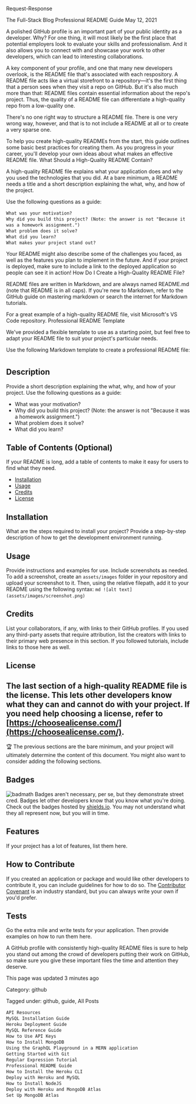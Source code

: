 Request-Response

The Full-Stack Blog
Professional README Guide
May 12, 2021

A polished GitHub profile is an important part of your public identity as a developer. Why? For one thing, it will most likely be the first place that potential employers look to evaluate your skills and professionalism. And it also allows you to connect with and showcase your work to other developers, which can lead to interesting collaborations.

A key component of your profile, and one that many new developers overlook, is the README file that's associated with each respository. A README file acts like a virtual storefront to a repository—it's the first thing that a person sees when they visit a repo on GitHub. But it's also much more than that: README files contain essential information about the repo's project. Thus, the quality of a README file can differentiate a high-quality repo from a low-quality one.

There's no one right way to structure a README file. There is one very wrong way, however, and that is to not include a README at all or to create a very sparse one.

To help you create high-quality READMEs from the start, this guide outlines some basic best practices for creating them. As you progress in your career, you'll develop your own ideas about what makes an effective README file.
What Should a High-Quality README Contain?

A high-quality README file explains what your application does and why you used the technologies that you did. At a bare minimum, a README needs a title and a short description explaining the what, why, and how of the project.

Use the following questions as a guide:

    What was your motivation?
    Why did you build this project? (Note: the answer is not "Because it was a homework assignment.")
    What problem does it solve?
    What did you learn?
    What makes your project stand out?

Your README might also describe some of the challenges you faced, as well as the features you plan to implement in the future. And if your project is deployed, make sure to include a link to the deployed application so people can see it in action!
How Do I Create a High-Quality README File?

README files are written in Markdown, and are always named README.md (note that README is in all caps). If you're new to Markdown, refer to the GitHub guide on mastering markdown or search the internet for Markdown tutorials.

For a great example of a high-quality README file, visit Microsoft's VS Code repository.
Professional README Template

We've provided a flexible template to use as a starting point, but feel free to adapt your README file to suit your project's particular needs.

Use the following Markdown template to create a professional README file:

# <Your-Project-Title>
## Description
Provide a short description explaining the what, why, and how of your project. Use the following questions as a guide:
- What was your motivation?
- Why did you build this project? (Note: the answer is not "Because it was a homework assignment.")
- What problem does it solve?
- What did you learn?
## Table of Contents (Optional)
If your README is long, add a table of contents to make it easy for users to find what they need.
- [Installation](#installation)
- [Usage](#usage)
- [Credits](#credits)
- [License](#license)
## Installation
What are the steps required to install your project? Provide a step-by-step description of how to get the development environment running.
## Usage
Provide instructions and examples for use. Include screenshots as needed.
To add a screenshot, create an `assets/images` folder in your repository and upload your screenshot to it. Then, using the relative filepath, add it to your README using the following syntax:
    ```md
    ![alt text](assets/images/screenshot.png)
    ```
## Credits
List your collaborators, if any, with links to their GitHub profiles.
If you used any third-party assets that require attribution, list the creators with links to their primary web presence in this section.
If you followed tutorials, include links to those here as well.
## License
The last section of a high-quality README file is the license. This lets other developers know what they can and cannot do with your project. If you need help choosing a license, refer to [https://choosealicense.com/](https://choosealicense.com/).
---
🏆 The previous sections are the bare minimum, and your project will ultimately determine the content of this document. You might also want to consider adding the following sections.
## Badges
![badmath](https://img.shields.io/github/languages/top/nielsenjared/badmath)
Badges aren't necessary, per se, but they demonstrate street cred. Badges let other developers know that you know what you're doing. Check out the badges hosted by [shields.io](https://shields.io/). You may not understand what they all represent now, but you will in time.
## Features
If your project has a lot of features, list them here.
## How to Contribute
If you created an application or package and would like other developers to contribute it, you can include guidelines for how to do so. The [Contributor Covenant](https://www.contributor-covenant.org/) is an industry standard, but you can always write your own if you'd prefer.
## Tests
Go the extra mile and write tests for your application. Then provide examples on how to run them here.

A GitHub profile with consistently high-quality README files is sure to help you stand out among the crowd of developers putting their work on GitHub, so make sure you give these important files the time and attention they deserve.

This page was updated 3 minutes ago

Category: github

Tagged under: github, guide,
All Posts

    API Resources
    MySQL Installation Guide
    Heroku Deployment Guide
    MySQL Reference Guide
    How to Use API Keys
    How to Install MongoDB
    Using the GraphQL Playground in a MERN application
    Getting Started with Git
    Regular Expression Tutorial
    Professional README Guide
    How to Install the Heroku CLI
    Deploy with Heroku and MySQL
    How to Install NodeJS
    Deploy with Heroku and MongoDB Atlas
    Set Up MongoDB Atlas

